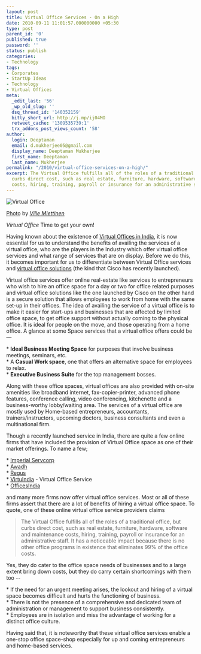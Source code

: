 ```yaml
---
layout: post
title: Virtual Office Services - On a High
date: 2010-09-11 11:01:57.000000000 +05:30
type: post
parent_id: '0'
published: true
password: ''
status: publish
categories:
- Technology
tags:
- Corporates
- StartUp Ideas
- Technology
- Virtual Offices
meta:
  _edit_last: '56'
  _wp_old_slug: ''
  dsq_thread_id: '140352159'
  bitly_short_url: http://j.mp/ij04MO
  retweet_cache: '1309535739:1'
  trx_addons_post_views_count: '58'
author:
  login: Deeptaman
  email: d.mukherjee05@gmail.com
  display_name: Deeptaman Mukherjee
  first_name: Deeptaman
  last_name: Mukherjee
permalink: "/2010/virtual-office-services-on-a-high/"
excerpt: The Virtual Office fulfills all of the roles of a traditional office, but
  curbs direct cost, such as real estate, furniture, hardware, software and maintenance
  costs, hiring, training, payroll or insurance for an administrative staff.
---
```

<div class="figure"><img src="/static/2010/09/virtual-office.jpg" alt="Virtual Office" />
<p class="credit"><abbr class="type" title="Photograph">Photo</abbr> by <cite><a href="http://www.flickr.com/photos/wili/242259195/">Ville Miettinen</a></cite></p>
<p class="caption"><em class="title">Virtual Office </em>Time to get your own!</p>
</div>

<p>Having known about the existence of <a href="http://brajeshwar.wpengine.com/2008/get-your-virtual-office-in-india/">Virtual Offices in India</a>, it is now essential for us to understand the benefits of availing the services of a virtual office, who are the players in the Industry which offer virtual office services and what range of services that are on display. Before we do this, it becomes important for us to differentiate between Virtual Office services and <a href="http://sify.com/finance/cisco-unveils-virtual-office-solution-news-default-jegxdoafhgi.html">virtual office solutions</a> (the kind that Cisco has recently launched). </p>
<p>Virtual office services offer online real-estate like services to entrepreneurs who wish to hire an office space for a day or two for office related purposes and virtual office solutions like the one launched by Cisco on the other hand is a secure solution that allows employees to work from home with the same set-up in their offices. The idea of availing the service of a virtual office is to make it easier for start-ups and businesses that are affected by limited office space, to get office support without actually coming to the physical office. It is ideal for people on the move, and those operating from a home office. A glance at some Space services that a virtual office offers could be &mdash;</p>
<p>* <strong>Ideal Business Meeting Space</strong> for purposes that involve business meetings, seminars, etc.<br />
* A <strong>Casual Work space</strong>, one that offers an alternative space for employees to relax.<br />
* <strong>Executive Business Suite</strong> for the top management bosses.</p>
<p>Along with these office spaces, virtual offices are also provided with on-site amenities like broadband internet, fax-copier-printer, advanced phone features, conference calling, video conferencing, kitchenette and a business-worthy lobby/waiting area. The services of a virtual office are mostly used by Home-based entrepreneurs, accountants, trainers/instructors, upcoming doctors, business consultants and even a multinational firm.</p>
<p>Though a recently launched service in India, there are quite a few online firms that have included the provision of Virtual Office space as one of their market offerings. To name a few;</p>
<p>* <a href="http://www.servcorp.co.in/">Imperial Servcorp</a><br />
* <a href="http://www.awadh.in/">Awadh</a><br />
* <a href="http://www.regus.co.in/">Regus</a><br />
* <a href="http://www.virtuindia.com/index.html">VirtuIndia</a> - Virtual Office Service<br />
* <a href="http://www.officesindia.com/virtual_office.php">OfficesIndia</a></p>
<p>and many more firms now offer virtual office services. Most or all of these firms assert that there are a lot of benefits of hiring a virtual office space. To quote, one of these online virtual office service providers claims</p>
<blockquote><p>The Virtual Office fulfills all of the roles of a traditional office, but curbs direct cost, such as real estate, furniture, hardware, software and maintenance costs, hiring, training, payroll or insurance for an administrative staff. It has a noticeable impact because there is no other office programs in existence that eliminates 99% of the office costs.</p></blockquote>
<p>Yes, they do cater to the office space needs of businesses and to a large extent bring down costs, but they do carry certain shortcomings with them too --</p>
<p>* If the need for an urgent meeting arises, the lookout and hiring of a virtual space becomes difficult and hurts the functioning of business.<br />
* There is not the presence of a comprehensive and dedicated team of administration or management to support business consistently.<br />
* Employees are in isolation and miss the advantage of working for a distinct office culture.</p>
<p>Having said that, it is noteworthy that these virtual office services enable a one-stop office space-shop especially for up and coming entrepreneurs and home-based services.</p>
